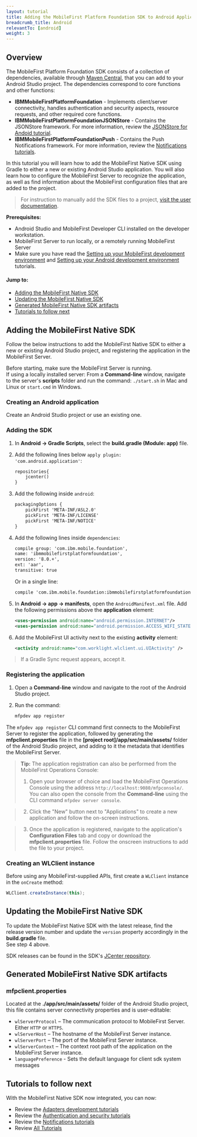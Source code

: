 ```yaml
---
layout: tutorial
title: Adding the MobileFirst Platform Foundation SDK to Android Applications
breadcrumb_title: Android
relevantTo: [android]
weight: 3
---
```

## Overview
The MobileFirst Platform Foundation SDK consists of a collection of dependencies, available through [Maven Central](http://search.maven.org/), that you can add to your Android Studio project. The dependencies correspond to core functions and other functions:

* **IBMMobileFirstPlatformFoundation** - Implements client/server connectivity, handles authentication and security aspects, resource requests, and other required core functions.
* **IBMMobileFirstPlatformFoundationJSONStore** - Contains the JSONStore framework. For more information, review the [JSONStore for Andoid tutorial](../../using-the-mfpf-sdk/jsonstore-android/).
* **IBMMobileFirstPlatformFoundationPush** - Contains the Push Notifications framework. For more information, review the [Notifications tutorials](../../notifications/).

In this tutorial you will learn how to add the MobileFirst Native SDK using Gradle to either a new or existing Android Studio application. You will also learn how to configure the MobileFirst Server to recognize the application, as well as find information about the MobileFirst configuration files that are added to the project.

> For instruction to manually add the SDK files to a project, [visit the user documentation](http://www-01.ibm.com/support/knowledgecenter/SSHS8R_8.0.0/wl_welcome.html).

**Prerequisites:**

- Android Studio and MobileFirst Developer CLI installed on the developer workstation.  
- MobileFirst Server to run locally, or a remotely running MobileFirst Server
- Make sure you have read the [Setting up your MobileFirst development environment](../../setting-up-your-development-environment/mobilefirst-development-environment) and [Setting up your Android development environment](../../setting-up-your-development-environment/android-development-environment) tutorials.

#### Jump to:

- [Adding the MobileFirst Native SDK](#adding-the-mobilefirst-native-sdk)
- [Updating the MobileFirst Native SDK](#updating-the-mobilefirst-native-sdk)
- [Generated MobileFirst Native SDK artifacts](#generated-mobilefirst-native-sdk-artifacts)
- [Tutorials to follow next](#tutorials-to-follow-next)

## Adding the MobileFirst Native SDK
Follow the below instructions to add the MobileFirst Native SDK to either a new or existing Android Studio project, and registering the application in the MobileFirst Server.

Before starting, make sure the MobileFirst Server is running.  
If using a locally installed server: From a **Command-line** window, navigate to the server's **scripts** folder and run the command: `./start.sh` in Mac and Linux or `start.cmd` in Windows.

### Creating an Android application
Create an Android Studio project or use an existing one.  

### Adding the SDK

1. In **Android → Gradle Scripts**, select the **build.gradle (Module: app)** file.

2. Add the following lines below `apply plugin: 'com.android.application'`:

    ```xml
    repositories{
        jcenter()
    }
    ```

3. Add the following inside `android`:

    ```xml
    packagingOptions {
        pickFirst 'META-INF/ASL2.0'
        pickFirst 'META-INF/LICENSE'
        pickFirst 'META-INF/NOTICE'
    }
    ```

4. Add the following lines inside `dependencies`:

    ```xml
    compile group: 'com.ibm.mobile.foundation',
    name: 'ibmmobilefirstplatformfoundation',
    version: '8.0.+',
    ext: 'aar',
    transitive: true
    ```

    Or in a single line:

    ```xml
    compile 'com.ibm.mobile.foundation:ibmmobilefirstplatformfoundation:8.0.+'
    ```

5. In **Android → app → manifests**, open the `AndroidManifest.xml` file. Add the following permissions above the **application** element:

    ```xml
    <uses-permission android:name="android.permission.INTERNET"/>
    <uses-permission android:name="android.permission.ACCESS_WIFI_STATE"/>
    ```
6. Add the MobileFirst UI activity next to the existing **activity** element:

    ```xml
    <activity android:name="com.worklight.wlclient.ui.UIActivity" />
    ```

> If a Gradle Sync request appears, accept it.

### Registering the application
1. Open a **Command-line** window and navigate to the root of the Android Studio project.  

2. Run the command:

    ```bash
    mfpdev app register
    ```

The `mfpdev app register` CLI command first connects to the MobileFirst Server to register the application, followed by generating the **mfpclient.properties** file in the **[project root]/app/src/main/assets/** folder of the Android Studio project, and adding to it the metadata that identifies the MobileFirst Server.

> <span class="glyphicon glyphicon-info-sign" aria-hidden="true"></span> **Tip:** The application registration can also be performed from the MobileFirst Operations Console:    
>
> 1. Open your browser of choice and load the MobileFirst Operations Console using the address `http://localhost:9080/mfpconsole/`. You can also open the console from the **Command-line** using the CLI command `mfpdev server console`.

> 2. Click the "New" button next to "Applications" to create a new application and follow the on-screen instructions.  

> 3. Once the application is registered, navigate to the application's **Configuration Files** tab and copy or download the **mfpclient.properties** file. Follow the onscreen instructions to add the file to your project.

### Creating an WLClient instance
Before using any MobileFirst-supplied APIs, first create a `WLClient` instance in the `onCreate` method:

```java
WLClient.createInstance(this);
```

## Updating the MobileFirst Native SDK
To update the MobileFirst Native SDK with the latest release, find the release version number and update the `version` property accordingly in the **build.gradle** file.  
See step 4 above.

SDK releases can be found in the SDK's [JCenter repository](https://bintray.com/bintray/jcenter/com.ibm.mobile.foundation%3Aibmmobilefirstplatformfoundation/view#).

## Generated MobileFirst Native SDK artifacts

### mfpclient.properties
Located at the **./app/src/main/assets/** folder of the Android Studio project, this file contains server connectivity properties and is user-editable:

- `wlServerProtocol` – The communication protocol to MobileFirst Server. Either `HTTP` or `HTTPS`.
- `wlServerHost` – The hostname of the MobileFirst Server instance.
- `wlServerPort` – The port of the MobileFirst Server instance.
- `wlServerContext` – The context root path of the application on the MobileFirst Server instance.
- `languagePreference` - Sets the default language for client sdk system messages

## Tutorials to follow next
With the MobileFirst Native SDK now integrated, you can now:

- Review the [Adapters development tutorials](../../adapters/)
- Review the [Authentication and security tutorials](../../authentication-and-security/)
- Review the [Notifications tutorials](../../notifications/)
- Review [All Tutorials](../../all-tutorials)

